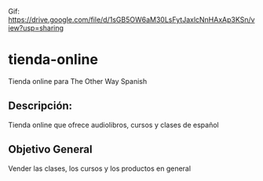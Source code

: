 Gif: https://drive.google.com/file/d/1sGB5OW6aM30LsFytJaxlcNnHAxAp3KSn/view?usp=sharing

# tienda-online

Tienda online para The Other Way Spanish

## Descripción:

Tienda online que ofrece audiolibros, cursos y clases de español

## Objetivo General

Vender las clases, los cursos y los productos en general
